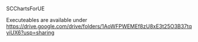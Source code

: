 SCChartsForUE

Executeables are available under https://drive.google.com/drive/folders/1AoWFPWEMEf8zU8xE3t25O3B37tqyiUX6?usp=sharing
